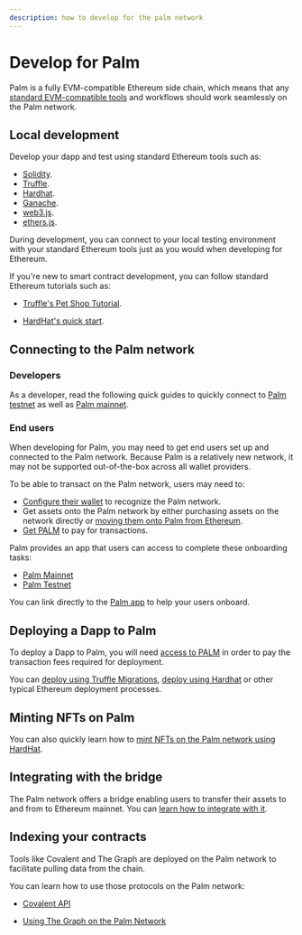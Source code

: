 ```yaml
---
description: how to develop for the palm network
---
```


# Develop for Palm

Palm is a fully EVM-compatible Ethereum side chain, which means that any [standard EVM-compatible tools](Use-Supported-Tools/Tools.md)
and workflows should work seamlessly on the Palm network.

## Local development

Develop your dapp and test using standard Ethereum tools such as:

- [Solidity](https://docs.soliditylang.org/en/latest).
- [Truffle](https://www.trufflesuite.com/truffle).
- [Hardhat](https://hardhat.org/).
- [Ganache](https://www.trufflesuite.com/ganache).
- [web3.js](https://web3js.readthedocs.io/).
- [ethers.js](https://docs.ethers.io/v5/).

During development, you can connect to your local testing environment with your standard Ethereum tools just as you would when developing for Ethereum.

If you're new to smart contract development, you can follow standard Ethereum tutorials such as:

* [Truffle's Pet Shop Tutorial](https://www.trufflesuite.com/tutorial).

* [HardHat's quick start](https://hardhat.org/getting-started/#quick-start).

## Connecting to the Palm network

### Developers

As a developer, read the following quick guides to quickly connect to [Palm testnet](../Get-Started/Connect/Testnet.md) as well as [Palm mainnet](../Get-Started/Connect/Mainnet.md).

### End users

When developing for Palm, you may need to get end users set up and connected to the Palm network.
Because Palm is a relatively new network, it may not be supported out-of-the-box across all wallet providers.

To be able to transact on the Palm network, users may need to:

- [Configure their wallet](https://app.palm.io/configure) to recognize the Palm network.
- Get assets onto the Palm network by either purchasing assets on the network directly or [moving them onto Palm from Ethereum](Bridge.md).
- [Get PALM](../Get-Started/Tokens.md) to pay for transactions.

Palm provides an app that users can access to complete these onboarding tasks:

- [Palm Mainnet](https://app.palm.io/)
- [Palm Testnet](https://app.palm-uat.xyz/)

You can link directly to the [Palm app](https://app.palm.io/) to help your users onboard.

## Deploying a Dapp to Palm

To deploy a Dapp to Palm, you will need [access to PALM](../Get-Started/Tokens.md) in order to pay the transaction fees required for deployment.

You can [deploy using Truffle Migrations](Deploy-using-Truffle.md), [deploy using Hardhat](Deploy-using-Hardhat.md) or other typical Ethereum deployment processes.

## Minting NFTs on Palm

You can also quickly learn how to [mint NFTs on the Palm network using HardHat](Mint-NFT-using-Hardhat.md).

## Integrating with the bridge

The Palm network offers a bridge enabling users to transfer their assets to and from to Ethereum mainnet.
You can [learn how to integrate with it](Integrate-With-bridge.md).

## Indexing your contracts

Tools like Covalent and The Graph are deployed on the Palm network to facilitate pulling data from the chain.

You can learn how to use those protocols on the Palm network:

* [Covalent API](./Use-Supported-Tools/Covalent.md)

* [Using The Graph on the Palm Network](./Use-Supported-Tools/TheGraph.md)
